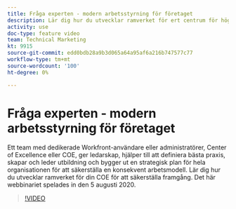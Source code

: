 ```yaml
---
title: Fråga experten - modern arbetsstyrning för företaget
description: Lär dig hur du utvecklar ramverket för ert centrum för högskolor för att säkerställa framgång. Det här webbinariet spelades in den 5 augusti 2020.
activity: use
doc-type: feature video
team: Technical Marketing
kt: 9915
source-git-commit: edd0bdb28a9b3d065a64a95af6a216b747577c77
workflow-type: tm+mt
source-wordcount: '100'
ht-degree: 0%

---
```


# Fråga experten - modern arbetsstyrning för företaget

Ett team med dedikerade Workfront-användare eller administratörer, Center of Excellence eller COE, ger ledarskap, hjälper till att definiera bästa praxis, skapar och leder utbildning och bygger ut en strategisk plan för hela organisationen för att säkerställa en konsekvent arbetsmodell. Lär dig hur du utvecklar ramverket för din COE för att säkerställa framgång. Det här webbinariet spelades in den 5 augusti 2020.

>[!VIDEO](https://video.tv.adobe.com/v/341121/?quality=12)
